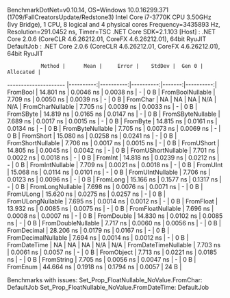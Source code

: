 
BenchmarkDotNet=v0.10.14, OS=Windows 10.0.16299.371 (1709/FallCreatorsUpdate/Redstone3)
Intel Core i7-3770K CPU 3.50GHz (Ivy Bridge), 1 CPU, 8 logical and 4 physical cores
Frequency=3435893 Hz, Resolution=291.0452 ns, Timer=TSC
.NET Core SDK=2.1.103
  [Host]     : .NET Core 2.0.6 (CoreCLR 4.6.26212.01, CoreFX 4.6.26212.01), 64bit RyuJIT
  DefaultJob : .NET Core 2.0.6 (CoreCLR 4.6.26212.01, CoreFX 4.6.26212.01), 64bit RyuJIT


               Method |      Mean |     Error |    StdDev |  Gen 0 | Allocated |
--------------------- |----------:|----------:|----------:|-------:|----------:|
             FromBool | 14.801 ns | 0.0046 ns | 0.0038 ns |      - |       0 B |
     FromBoolNullable |  7.709 ns | 0.0050 ns | 0.0039 ns |      - |       0 B |
             FromChar |        NA |        NA |        NA |    N/A |       N/A |
     FromCharNullable |  7.705 ns | 0.0039 ns | 0.0033 ns |      - |       0 B |
            FromSByte | 14.819 ns | 0.0165 ns | 0.0147 ns |      - |       0 B |
    FromSByteNullable |  7.689 ns | 0.0017 ns | 0.0015 ns |      - |       0 B |
             FromByte | 14.815 ns | 0.0161 ns | 0.0134 ns |      - |       0 B |
     FromByteNullable |  7.705 ns | 0.0073 ns | 0.0069 ns |      - |       0 B |
            FromShort | 15.080 ns | 0.0258 ns | 0.0241 ns |      - |       0 B |
    FromShortNullable |  7.706 ns | 0.0017 ns | 0.0015 ns |      - |       0 B |
           FromUShort | 14.805 ns | 0.0045 ns | 0.0042 ns |      - |       0 B |
   FromUShortNullable |  7.701 ns | 0.0022 ns | 0.0018 ns |      - |       0 B |
              FromInt | 14.818 ns | 0.0239 ns | 0.0212 ns |      - |       0 B |
      FromIntNullable |  7.709 ns | 0.0021 ns | 0.0018 ns |      - |       0 B |
             FromUInt | 15.068 ns | 0.0114 ns | 0.0101 ns |      - |       0 B |
     FromUIntNullable |  7.706 ns | 0.0123 ns | 0.0096 ns |      - |       0 B |
             FromLong | 15.166 ns | 0.1577 ns | 0.1317 ns |      - |       0 B |
     FromLongNullable |  7.698 ns | 0.0076 ns | 0.0071 ns |      - |       0 B |
            FromULong | 15.620 ns | 0.0275 ns | 0.0257 ns |      - |       0 B |
    FromULongNullable |  7.695 ns | 0.0014 ns | 0.0012 ns |      - |       0 B |
            FromFloat | 13.932 ns | 0.0085 ns | 0.0075 ns |      - |       0 B |
    FromFloatNullable |  7.696 ns | 0.0008 ns | 0.0007 ns |      - |       0 B |
           FromDouble | 14.830 ns | 0.0102 ns | 0.0085 ns |      - |       0 B |
   FromDoubleNullable |  7.717 ns | 0.0060 ns | 0.0056 ns |      - |       0 B |
          FromDecimal | 28.206 ns | 0.0179 ns | 0.0167 ns |      - |       0 B |
  FromDecimalNullable |  7.694 ns | 0.0014 ns | 0.0012 ns |      - |       0 B |
         FromDateTime |        NA |        NA |        NA |    N/A |       N/A |
 FromDateTimeNullable |  7.703 ns | 0.0061 ns | 0.0057 ns |      - |       0 B |
           FromObject |  7.713 ns | 0.0221 ns | 0.0185 ns |      - |       0 B |
           FromString |  7.705 ns | 0.0056 ns | 0.0047 ns |      - |       0 B |
             FromEnum | 44.664 ns | 0.1918 ns | 0.1794 ns | 0.0057 |      24 B |

Benchmarks with issues:
  Set_Prop_FloatNullable_NoValue.FromChar: DefaultJob
  Set_Prop_FloatNullable_NoValue.FromDateTime: DefaultJob
